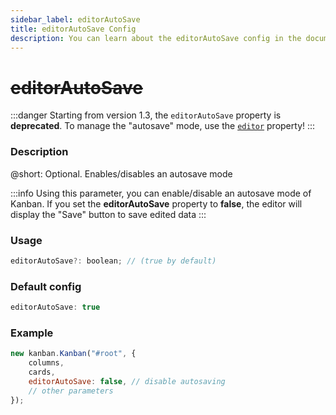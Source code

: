 ```yaml
---
sidebar_label: editorAutoSave
title: editorAutoSave Config
description: You can learn about the editorAutoSave config in the documentation of the DHTMLX JavaScript Kanban library. Browse developer guides and API reference, try out code examples and live demos, and download a free 30-day evaluation version of DHTMLX Kanban.
---
```


# 

<h1 style = {{color: "red"}}><s>editorAutoSave</s></h1>

:::danger
Starting from version 1.3, the `editorAutoSave` property is **deprecated**. To manage the "autosave" mode, use the [`editor`](api/config/js_kanban_editor_config.md) property!
:::

### Description

@short: Optional. Enables/disables an autosave mode

:::info
Using this parameter, you can enable/disable an autosave mode of Kanban. If you set the **editorAutoSave** property to **false**, the editor will display the "Save" button to save edited data
:::

### Usage

~~~jsx {}
editorAutoSave?: boolean; // (true by default)
~~~

### Default config

~~~jsx {}
editorAutoSave: true
~~~

### Example

~~~jsx {4}
new kanban.Kanban("#root", {
	columns,
	cards,
	editorAutoSave: false, // disable autosaving
	// other parameters
});
~~~
